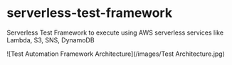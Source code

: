 # serverless-test-framework
Serverless Test Framework to execute using AWS serverless services like Lambda, S3, SNS, DynamoDB

![Test Automation Framework Architecture](/images/Test Architecture.jpg)